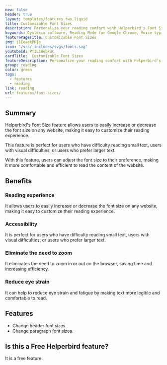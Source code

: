 ```yaml
---
new: false
header: true
layout: templates/features_two.liquid
title: Customizable Font Sizes
description: Personalize your reading comfort with Helperbird's Font Size feature. Easily increase or decrease text size on any website to improve readability and tailor your online reading experience.
keywords: Dyslexia software, Reading Mode for Google Chrome, Voice typing for Chrome, Text to speech for Chrome, text reader, Immersive Reader, dyslexia fonts, accessibility software, dyslexia software, Helperbird for Edge, Helperbird for Firefox, Helperbird for Chrome, Opendyslexic for Chrome, OpenDyslexic
featurePageTitle: Customizable Font Sizes
img: i1EeaekPHIo
icon: "/src/_includes/svgs/fonts.svg"
youtubeId: PfILiWebkuc
cardTitle:  Customizable Font Sizes
featureDescription: Personalize your reading comfort with Helperbird's Font Size feature. Easily increase or decrease text size on any website to improve readability and tailor your online reading experience.
group: reading
color: green
tags: 
  - features
  - reading
link: reading
url: features/font-sizes/
---
```


## Summary
Helperbird's Font Size feature allows users to easily increase or decrease the font size on any website, making it easy to customize their reading experience. 

This feature is perfect for users who have difficulty reading small text, users with visual difficulties, or users who prefer larger text. 

With this feature, users can adjust the font size to their preference, making it more comfortable and efficient to read the content of the website.


## Benefits

### Reading experience
It allows users to easily increase or decrease the font size on any website, making it easy to customize their reading experience.

### Accessibility
It is perfect for users who have difficulty reading small text, users with visual difficulties, or users who prefer larger text.

### Eliminate the need to zoom
It eliminates the need to zoom in or out on the browser, saving time and increasing efficiency.

### Reduce eye strain
It can help to reduce eye strain and fatigue by making text more legible and comfortable to read.



## Features 
- Change header font sizes.
- Change paragraph font sizes.
  
## Is this a Free Helperbird feature?
It is a free feature.






























